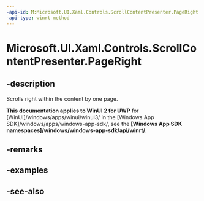 ```yaml
---
-api-id: M:Microsoft.UI.Xaml.Controls.ScrollContentPresenter.PageRight
-api-type: winrt method
---
```


<!-- Method syntax
public void PageRight()
-->

# Microsoft.UI.Xaml.Controls.ScrollContentPresenter.PageRight

## -description
Scrolls right within the content by one page.

**This documentation applies to WinUI 2 for UWP** for [WinUI]/windows/apps/winui/winui3/ in the [Windows App SDK]/windows/apps/windows-app-sdk/, see the **[Windows App SDK namespaces]/windows/windows-app-sdk/api/winrt/**.

## -remarks

## -examples

## -see-also
